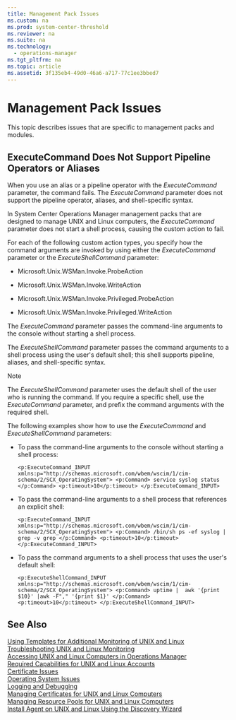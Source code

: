 ```yaml
---
title: Management Pack Issues
ms.custom: na
ms.prod: system-center-threshold
ms.reviewer: na
ms.suite: na
ms.technology: 
  - operations-manager
ms.tgt_pltfrm: na
ms.topic: article
ms.assetid: 3f135eb4-49d0-46a6-a717-77c1ee3bbed7
---
```

# Management Pack Issues
This topic describes issues that are specific to management packs and modules.  
  
## ExecuteCommand Does Not Support Pipeline Operators or Aliases  
When you use an alias or a pipeline operator with the *ExecuteCommand* parameter, the command fails. The *ExecuteCommand* parameter does not support the pipeline operator, aliases, and shell\-specific syntax.  
  
In System Center Operations Manager management packs that are designed to manage UNIX and Linux computers, the *ExecuteCommand* parameter does not start a shell process, causing the custom action to fail.  
  
For each of the following custom action types, you specify how the command arguments are invoked by using either the *ExecuteCommand* parameter or the *ExecuteShellCommand* parameter:  
  
-   Microsoft.Unix.WSMan.Invoke.ProbeAction  
  
-   Microsoft.Unix.WSMan.Invoke.WriteAction  
  
-   Microsoft.Unix.WSMan.Invoke.Privileged.ProbeAction  
  
-   Microsoft.Unix.WSMan.Invoke.Privileged.WriteAction  
  
The *ExecuteCommand* parameter passes the command\-line arguments to the console without starting a shell process.  
  
The *ExecuteShellCommand* parameter passes the command arguments to a shell process using the user's default shell; this shell supports pipeline, aliases, and shell\-specific syntax.  
  
> [!NOTE]  
> The *ExecuteShellCommand* parameter uses the default shell of the user who is running the command. If you require a specific shell, use the *ExecuteCommand* parameter, and prefix the command arguments with the required shell.  
  
The following examples show how to use the *ExecuteCommand* and *ExecuteShellCommand* parameters:  
  
-   To pass the command\-line arguments to the console without starting a shell process:  
  
    `<p:ExecuteCommand_INPUT xmlns:p="http://schemas.microsoft.com/wbem/wscim/1/cim-schema/2/SCX_OperatingSystem"> <p:Command> service syslog status </p:Command> <p:timeout>10</p:timeout> </p:ExecuteCommand_INPUT>`  
  
-   To pass the command\-line arguments to a shell process that references an explicit shell:  
  
    `<p:ExecuteCommand_INPUT xmlns:p="http://schemas.microsoft.com/wbem/wscim/1/cim-schema/2/SCX_OperatingSystem"> <p:Command> /bin/sh ps -ef syslog | grep -v grep </p:Command> <p:timeout>10</p:timeout> </p:ExecuteCommand_INPUT>`  
  
-   To pass the command arguments to a shell process that uses the user's default shell:  
  
    `<p:ExecuteShellCommand_INPUT xmlns:p="http://schemas.microsoft.com/wbem/wscim/1/cim-schema/2/SCX_OperatingSystem"> <p:Command> uptime |  awk '{print $10}' |awk -F"," '{print $1}' </p:Command> <p:timeout>10</p:timeout> </p:ExecuteShellCommand_INPUT>`  
  
## See Also  
[Using Templates for Additional Monitoring of UNIX and Linux](../../om/manage/Using-Templates-for-Additional-Monitoring-of-UNIX-and-Linux.md)  
[Troubleshooting UNIX and Linux Monitoring](../../om/manage/Troubleshooting-UNIX-and-Linux-Monitoring.md)  
[Accessing UNIX and Linux Computers in Operations Manager](../../om/manage/Accessing-UNIX-and-Linux-Computers-in-Operations-Manager.md)  
[Required Capabilities for UNIX and Linux Accounts](../../om/manage/Required-Capabilities-for-UNIX-and-Linux-Accounts.md)  
[Certificate Issues](../../om/manage/Certificate-Issues.md)  
[Operating System Issues](../../om/manage/Operating-System-Issues.md)  
[Logging and Debugging](../../om/manage/Logging-and-Debugging.md)  
[Managing Certificates for UNIX and Linux Computers](../Topic/Managing%20Certificates%20for%20UNIX%20and%20Linux%20Computers.md)  
[Managing Resource Pools for UNIX and Linux Computers](../../om/manage/Managing-Resource-Pools-for-UNIX-and-Linux-Computers.md)  
[Install Agent on UNIX and Linux Using the Discovery Wizard](../Topic/Install%20Agent%20on%20UNIX%20and%20Linux%20Using%20the%20Discovery%20Wizard.md)  
  

